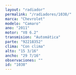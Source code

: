 ```yaml
---
layout: "radiador"
permalink: "/radiadores/1038/"
marca: "Chevrolet"
modelo: "Camaro"
ano: "2011"
motor: "V8 6.2"
transmision: "Automática"
parte: "92218352"
clima: "Con clima"
alto: "15 3/16"
ancho: "29 7/16"
observaciones: ""
id: "1038"
---
```


